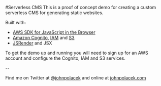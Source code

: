 #Serverless CMS
This is a proof of concept demo for creating a custom serverless CMS for generating static websites.

Built with:

- [AWS SDK for JavaScript in the Browser](https://aws.amazon.com/sdk-for-browser/)
- [Amazon Cognito](https://aws.amazon.com/cognito/), [IAM](https://aws.amazon.com/iam/) and [S3](https://aws.amazon.com/s3/)
- [JSRender](https://github.com/BorisMoore/jsrender) and JSX

To get the demo up and running you will need to sign up for an AWS account and configure the Cognito, IAM and S3 services.

--

Find me on Twitter at [@johnpolacek](https://twitter.com/johnpolacek) and online at [johnpolacek.com](http://johnpolacek.com/)
